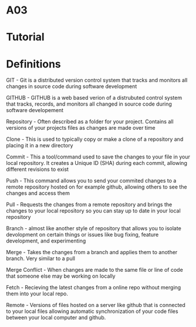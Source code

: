 # A03

# Tutorial


# Definitions

GIT - Git is a distributed version control system that tracks and monitors all changes in source code during software development

GITHUB - GITHUB is a web based verion of a distrubuted control system that tracks, records, and monitors all changed in source code during software developement

Repository - Often described as a folder for your project. Contains all versions of your projects files as changes are made over time

Clone - This is used to typically copy or make a clone of a repository and placing it in a new directory

Commit - This a tool/command used to save the changes to your file in your local repository. It creates a Unique ID (SHA) during each commit, allowing different revisions to exist

Push - This command allows you to send your commited changes to a remote repository hosted on for example github, allowing others to see the changes and access them

Pull - Requests the changes from a remote repository and brings the changes to your local repository so you can stay up to date in your local repository

Branch - almost like another style of repository that allows you to isolate devolopment on certain things or issues like bug fixing, feature development, and experimenting

Merge - Takes the changes from a branch and applies them to another branch. Very similar to a pull

Merge Conflict - When changes are made to the same file or line of code that someone else may be working on locally

Fetch - Recieving the latest changes from a online repo without merging them into your local repo. 

Remote - Versions of files hosted on a server like github that is connected to your local files allowing automatic synchronization of your code files between your local computer and github.  
